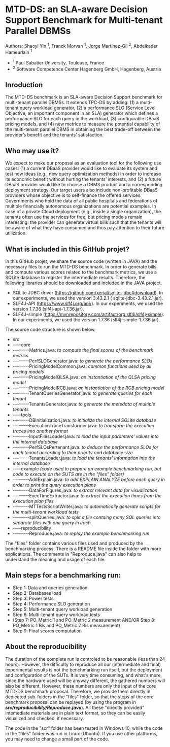# MTD-DS: an SLA-aware Decision Support Benchmark for Multi-tenant Parallel DBMSs
Authors: Shaoyi Yin <sup>1</sup>, Franck Morvan <sup>1</sup>, Jorge Martinez-Gil <sup>2</sup>, Abdelkader Hameurlain <sup>1</sup>
- <sup>1</sup> Paul Sabatier University, Toulouse, France
- <sup>2</sup> Software Competence Center Hagenberg GmbH, Hagenberg, Austria
  
## Inroduction
The MTD-DS benchmark is an SLA-aware Decision Support benchmark for multi-tenant parallel DBMSs. It extends TPC-DS by adding: (1) a multi-tenant query workload generator, (2) a performance SLO (Service Level Objective, an important component in an SLA) generator which defines a performance SLO for each query in the workload, (3) configurable DBaaS pricing models, and (4) new metrics to measure the potential capability of the multi-tenant parallel DBMS in obtaining the best trade-off between the provider’s benefit and the tenants’ satisfaction.

## Who may use it?
We expect to make our proposal as an evaluation tool for the following use cases: (1) a current DBaaS provider would like to evaluate its system and test new ideas (e.g., new query optimization methods) in order to increase its economic benefit without hurting the tenants’ interests, and (2) a future DBaaS provider would like to choose a DBMS product and a corresponding deployment strategy. Our target users also include non-profitable DBaaS providers whose objective is to self-finance the offered services. Governments who hold the data of all public hospitals and federations of multiple financially autonomous organizations are potential examples. In case of a private Cloud deployment (e.g., inside a single organization), the tenants often use the services for free, but pricing models remain interesting: the provider can generate virtual bills such that the tenants will be aware of what they have consumed and thus pay attention to their future utilization.

## What is included in this GitHub projet?
In this GitHub projet, we share the source code (written in JAVA) and the necessary files to run the MTD-DS benchmark.
In order to generate bills and compute various scores related to the benchmark metrics, we use a SQLite database to register the intermediate results. Therefore, the following libraries should be downloaded and included in the JAVA project.
- SQLite JDBC driver (https://github.com/xerial/sqlite-jdbc#download). In our experiments, we used the version 3.43.2.1 ( sqlite-jdbc-3.43.2.1.jar).
- SLF4J-API (https://www.slf4j.org/api/). In our experiments, we used the version 1.7.36 (slf4j-api-1.7.36.jar).
- SLF4J-simple (https://mvnrepository.com/artifact/org.slf4j/slf4j-simple). In our experiments, we used the version 1.7.36 (slf4j-simple-1.7.36.jar).

The source code structure is shown below.
- src
- ----core
- --------Metrics.java: _to compute the final scores of the benchmark metrics_
- --------PerfSLOGenerator.java: _to generate the performance SLOs_
- --------PricingModelCommon.java: _common functions used by all pricing models_
- --------PricingModelQLSA.java: _an instantiation of the QLSA pricing model_
- --------PricingModelRCB.java: _an instantiation of the RCB pricing model_
- --------TenantQueriesGenerator.java: _to generate queries for each tenant_
- --------TenantsGenerator.java: _to generate the metedata of multiple tenants_
- ----tools
- --------DBInitialization.java: _to initialize the internal SQLite database_
- --------ExecutionTraceTransformer.java: _to transform the execution traces into another format_
- --------InputFilesLoader.java: _to load the input paramters' values into the internal database_
- --------PerfSLOsPertenant.java: _to deduce the performance SLOs for each tenant according to their priority and database size_
- --------TenantsLoader.java: _to load the tenants' information into the internal database_
- ----example _(code used to prepare an example benchmarking run, but code to execute on the SUTS are in the "files" folder)_
- --------AddExplain.java: _to add EXPLAIN ANALYZE before each query in order to print the query execution plans_
- --------DataForFigures.java: _to extract relevant data for visualization_
- --------ExecTimeExtractor.java: _to extract the execution times from the execution plan files_
- --------MTTestsScriptWriter.java: _to automatically generate scripts for the multi-tenant workload tests_
- --------splitQueries.java: _to split a file containg many SQL queries into separate files with one query in each_
- ----reproducibility
- --------Reproduce.java: _to replay the example benchmarking run_

The "files" folder contains various files used and produced by the benchmarking process. There is a README file inside the folder with more explications. The comments in "Reproduce.java" can also help to understand the meaning and usage of each file.

## Main steps for a benchmarking run:
- Step 1: Data and queries generation
- Step 2: Databases load
- Step 3: Power tests
- Step 4: Performance SLO generation
- Step 5: Multi-tenant query workload generation
- Step 6: Multi-tenant query workload tests
- (Step 7: PO_Metric 1 and PO_Metric 2 measurement
AND/OR
Step 8: PO_Metric 1 Bis and PO_Metric 2 Bis measurement)
- Step 9: Final scores computation

## About the reproducibility
The duration of the complete run is controled to be reasonable (less than 24 hours). However, the difficulty to reproduce all our (intermediate and final) experimental results is not the benchmarking run itself, but the deployment and configuration of the SUTs. It is very time consuming, and what's more, since the hardware used will be anyway different, the gathered numbers will also be different. However, these numbers are only the input of the core MTD-DS benchmark proposal. Therefore, we provide them directly in dedicated sub-folders in the "files" folder, so that the steps of the core benchmark proposal can be replayed (by using the program in ***src/reproducibility/Reproduce.java***). All these "directly provided" intemediate materials are in plain text format, so they can be easily visualized and checked, if necessary. 

The code in the "scr" folder has been tested in Windows 10, while the code in the "files" folder was run in Linux (Ubuntu). If you use other platforms, you may need to change a small part of the code.
